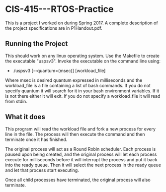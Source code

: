 # CIS-415---RTOS-Practice

This is a project I worked on during Spring 2017.  A complete description of the project specifications are in P1Handout.pdf.

## Running the Project 
This should work on any linux operating system.  Use the Makefile to create the executable "uspsv3".
Invoke the executable on the command line using:

- ./uspsv3 [--quantum=(msec)] [workload_file]

Where msec is desired quantum expressed in milliseconds and the workload_file is a file containing a list of bash commands.
If you do not specify quantum it will search for it in your bash environment variables.  If it is not there either it will exit.
If you do not specify a workload_file it will read from stdin.


## What it does
This program will read the workload file and fork a new process for every line in the file.
The process will then execute the command and then terminate once it has finished.

The original process will act as a Round Robin scheduler.  Each process is paused upon being created,
and the original process will let each process execute for <quantum> milliseconds before it will interrupt the
process and put it back into the ready queue.  Then it will select the next process in the ready queue and let
that process start executing.

Once all child processes have terminated, the original process will also terminate.
